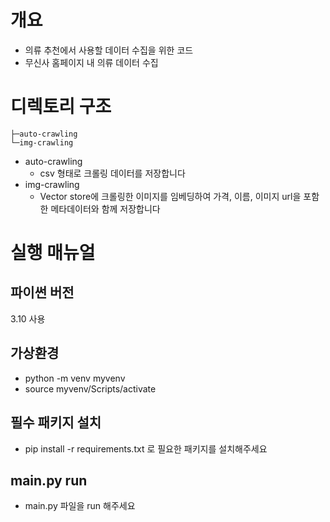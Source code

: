 # 개요 
- 의류 추천에서 사용할 데이터 수집을 위한 코드
- 무신사 홈페이지 내 의류 데이터 수집

# 디렉토리 구조 
```shell
├─auto-crawling
└─img-crawling
```
- auto-crawling 
  - csv 형태로 크롤링 데이터를 저장합니다
- img-crawling
  - Vector store에 크롤링한 이미지를 임베딩하여 가격, 이름, 이미지 url을 포함한 메타데이터와 함께 저장합니다
  

# 실행 매뉴얼
## 파이썬 버전 
3.10 사용
## 가상환경
- python -m venv myvenv
- source myvenv/Scripts/activate
## 필수 패키지 설치
- pip install -r requirements.txt 로 필요한 패키지를 설치해주세요
## main.py run
- main.py 파일을 run 해주세요

